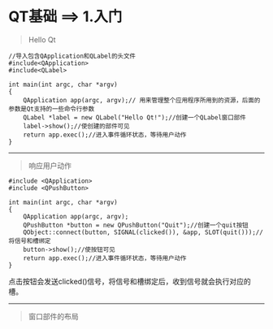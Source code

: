 # QT基础 ==> 1.入门
> Hello Qt

    //导入包含QApplication和QLabel的头文件
    #include<QApplication>  
    #include<QLabel>
    
    int main(int argc, char *argv)
    {
    	QApplication app(argc, argv);// 用来管理整个应用程序所用到的资源，后面的参数是Qt支持的一些命令行参数
    	QLabel *label = new QLabel("Hello Qt!");//创建一个QLabel窗口部件
    	label->show();//使创建的部件可见
    	return app.exec();//进入事件循环状态，等待用户动作
    }



----------
> 响应用户动作
    
    #include <QApplication>
    #include <QPushButton>
    
    int main(int argc, char *argv)
    {
    	QApplication app(argc, argv);
    	QPushButton *button = new QPushButton("Quit");//创建一个quit按钮
    	QObject::connect(button, SIGNAL(clicked()), &app, SLOT(quit()));//将信号和槽绑定
    	button->show();//使按钮可见
    	return app.exec();//进入事件循环状态，等待用户动作
    }

点击按钮会发送clicked()信号，将信号和槽绑定后，收到信号就会执行对应的槽。


----------
> 窗口部件的布局

